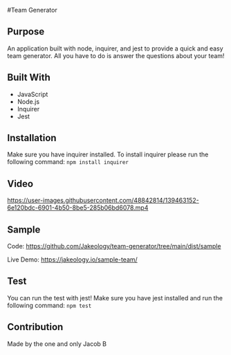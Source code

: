 #Team Generator

## Purpose
An application built with node, inquirer, and jest to provide a quick and easy team generator. All you have to do is answer the questions about your team!

## Built With
* JavaScript
* Node.js
* Inquirer
* Jest

## Installation
Make sure you have inquirer installed. To install inquirer please run the following command:
`npm install inquirer`

## Video
https://user-images.githubusercontent.com/48842814/139463152-6e120bdc-6901-4b50-8be5-285b06bd6078.mp4


## Sample
Code:
https://github.com/Jakeology/team-generator/tree/main/dist/sample

Live Demo:
https://jakeology.io/sample-team/

## Test
You can run the test with jest! Make sure you have jest installed and run the following command:
`npm test`

## Contribution
Made by the one and only Jacob B
